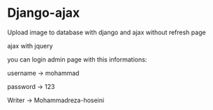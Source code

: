 # Django-ajax
Upload image to database with django and ajax without refresh page

ajax with jquery

you can login admin page with this informations:

username -> mohammad

password -> 123


Writer -> Mohammadreza-hoseini
